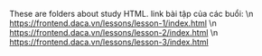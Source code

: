 These are folders about study HTML. 
link bài tập của các buổi: \n
https://frontend.daca.vn/lessons/lesson-1/index.html
\n
https://frontend.daca.vn/lessons/lesson-2/index.html
\n
https://frontend.daca.vn/lessons/lesson-3/index.html

